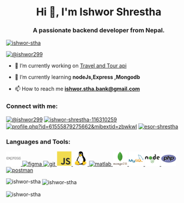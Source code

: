 <h1 align="center">Hi 👋, I'm Ishwor Shrestha</h1>
<h3 align="center">A passionate backend developer from Nepal.</h3>

<p align="left"> <a href="https://github.com/ryo-ma/github-profile-trophy"><img src="https://github-profile-trophy.vercel.app/?username=ishwor-stha" alt="ishwor-stha" /></a> </p>

<p align="left"> <a href="https://twitter.com/@ishwor299" target="blank"><img src="https://img.shields.io/twitter/follow/@ishwor299?logo=twitter&style=for-the-badge" alt="@ishwor299" /></a> </p>

- 🔭 I’m currently working on [Travel and Tour api](https://github.com/Ishwor-stha/Backend)

- 🌱 I’m currently learning **nodeJs,Express ,Mongodb**

- 📫 How to reach me **ishwor.stha.bank@gmail.com**

<h3 align="left">Connect with me:</h3>
<p align="left">
<a href="https://twitter.com/@ishwor299" target="blank"><img align="center" src="https://raw.githubusercontent.com/rahuldkjain/github-profile-readme-generator/master/src/images/icons/Social/twitter.svg" alt="@ishwor299" height="30" width="40" /></a>
<a href="https://linkedin.com/in/ishwor-shrestha-116310259" target="blank"><img align="center" src="https://raw.githubusercontent.com/rahuldkjain/github-profile-readme-generator/master/src/images/icons/Social/linked-in-alt.svg" alt="ishwor-shrestha-116310259" height="30" width="40" /></a>
<a href="https://fb.com/profile.php?id=61555879275662&mibextid=zbwkwl" target="blank"><img align="center" src="https://raw.githubusercontent.com/rahuldkjain/github-profile-readme-generator/master/src/images/icons/Social/facebook.svg" alt="profile.php?id=61555879275662&mibextid=zbwkwl" height="30" width="40" /></a>
<a href="https://www.leetcode.com/esor-shrestha" target="blank"><img align="center" src="https://raw.githubusercontent.com/rahuldkjain/github-profile-readme-generator/master/src/images/icons/Social/leet-code.svg" alt="esor-shrestha" height="30" width="40" /></a>
</p>

<h3 align="left">Languages and Tools:</h3>
<p align="left"> <a href="https://expressjs.com" target="_blank" rel="noreferrer"> <img src="https://raw.githubusercontent.com/devicons/devicon/master/icons/express/express-original-wordmark.svg" alt="express" width="40" height="40"/> </a> <a href="https://www.figma.com/" target="_blank" rel="noreferrer"> <img src="https://www.vectorlogo.zone/logos/figma/figma-icon.svg" alt="figma" width="40" height="40"/> </a> <a href="https://git-scm.com/" target="_blank" rel="noreferrer"> <img src="https://www.vectorlogo.zone/logos/git-scm/git-scm-icon.svg" alt="git" width="40" height="40"/> </a> <a href="https://developer.mozilla.org/en-US/docs/Web/JavaScript" target="_blank" rel="noreferrer"> <img src="https://raw.githubusercontent.com/devicons/devicon/master/icons/javascript/javascript-original.svg" alt="javascript" width="40" height="40"/> </a> <a href="https://www.linux.org/" target="_blank" rel="noreferrer"> <img src="https://raw.githubusercontent.com/devicons/devicon/master/icons/linux/linux-original.svg" alt="linux" width="40" height="40"/> </a> <a href="https://www.mathworks.com/" target="_blank" rel="noreferrer"> <img src="https://upload.wikimedia.org/wikipedia/commons/2/21/Matlab_Logo.png" alt="matlab" width="40" height="40"/> </a> <a href="https://www.mongodb.com/" target="_blank" rel="noreferrer"> <img src="https://raw.githubusercontent.com/devicons/devicon/master/icons/mongodb/mongodb-original-wordmark.svg" alt="mongodb" width="40" height="40"/> </a> <a href="https://www.mysql.com/" target="_blank" rel="noreferrer"> <img src="https://raw.githubusercontent.com/devicons/devicon/master/icons/mysql/mysql-original-wordmark.svg" alt="mysql" width="40" height="40"/> </a> <a href="https://nodejs.org" target="_blank" rel="noreferrer"> <img src="https://raw.githubusercontent.com/devicons/devicon/master/icons/nodejs/nodejs-original-wordmark.svg" alt="nodejs" width="40" height="40"/> </a> <a href="https://www.php.net" target="_blank" rel="noreferrer"> <img src="https://raw.githubusercontent.com/devicons/devicon/master/icons/php/php-original.svg" alt="php" width="40" height="40"/> </a> <a href="https://postman.com" target="_blank" rel="noreferrer"> <img src="https://www.vectorlogo.zone/logos/getpostman/getpostman-icon.svg" alt="postman" width="40" height="40"/> </a> </p>

<p><img align="left" src="https://github-readme-stats.vercel.app/api/top-langs?username=ishwor-stha&show_icons=true&locale=en&layout=compact" alt="ishwor-stha" /></p>

<p>&nbsp;<img align="center" src="https://github-readme-stats.vercel.app/api?username=ishwor-stha&show_icons=true&locale=en" alt="ishwor-stha" /></p>

<p><img align="center" src="https://github-readme-streak-stats.herokuapp.com/?user=ishwor-stha&" alt="ishwor-stha" /></p>
